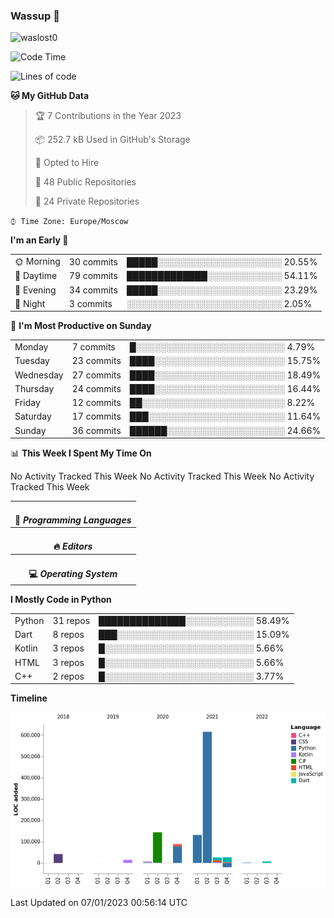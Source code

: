### Wassup 👋

<p align="left"> <img src="https://komarev.com/ghpvc/?username=waslost0" alt="waslost0" /></p>

<!--START_SECTION:waka-->
![Code Time](http://img.shields.io/badge/Code%20Time-1%2C987%20hrs%2032%20mins-blue)

![Lines of code](https://img.shields.io/badge/From%20Hello%20World%20I%27ve%20Written-1%20Million%20lines%20of%20code-blue)

**🐱 My GitHub Data** 

> 🏆 7 Contributions in the Year 2023
 > 
> 📦 252.7 kB Used in GitHub's Storage 
 > 
> 💼 Opted to Hire
 > 
> 📜 48 Public Repositories 
 > 
> 🔑 24 Private Repositories  
 > 
`⌚︎ Time Zone: Europe/Moscow`

**I'm an Early 🐤** 

<table>
 <tr><td>🌞 Morning</td><td>30 commits</td><td>█████░░░░░░░░░░░░░░░░░░░░ 20.55%</td></tr> 
 <tr><td>🌆 Daytime</td><td>79 commits</td><td>█████████████░░░░░░░░░░░░ 54.11%</td></tr> 
 <tr><td>🌃 Evening</td><td>34 commits</td><td>█████░░░░░░░░░░░░░░░░░░░░ 23.29%</td></tr> 
 <tr><td>🌙 Night</td><td>3 commits</td><td>░░░░░░░░░░░░░░░░░░░░░░░░░ 2.05%</td></tr>
</table>

📅 **I'm Most Productive on Sunday** 

<table>
 <tr><td>Monday</td><td>7 commits</td><td>█░░░░░░░░░░░░░░░░░░░░░░░░ 4.79%</td></tr> 
 <tr><td>Tuesday</td><td>23 commits</td><td>████░░░░░░░░░░░░░░░░░░░░░ 15.75%</td></tr> 
 <tr><td>Wednesday</td><td>27 commits</td><td>████░░░░░░░░░░░░░░░░░░░░░ 18.49%</td></tr> 
 <tr><td>Thursday</td><td>24 commits</td><td>████░░░░░░░░░░░░░░░░░░░░░ 16.44%</td></tr> 
 <tr><td>Friday</td><td>12 commits</td><td>██░░░░░░░░░░░░░░░░░░░░░░░ 8.22%</td></tr> 
 <tr><td>Saturday</td><td>17 commits</td><td>███░░░░░░░░░░░░░░░░░░░░░░ 11.64%</td></tr> 
 <tr><td>Sunday</td><td>36 commits</td><td>██████░░░░░░░░░░░░░░░░░░░ 24.66%</td></tr>
</table>

📊 **This Week I Spent My Time On** 

<table>
<tr><th colspan="3"><br>💬 <i>Programming Languages</i></th></tr> 
No Activity Tracked This Week

<tr><th colspan="3"><br>🔥 <i>Editors</i></th></tr> 
No Activity Tracked This Week

<tr><th colspan="3"><br>💻 <i>Operating System</i></th></tr> 
No Activity Tracked This Week
</table>

**I Mostly Code in Python** 

<table>
 <tr><td>Python</td><td>31 repos</td><td>██████████████░░░░░░░░░░░ 58.49%</td></tr> 
 <tr><td>Dart</td><td>8 repos</td><td>███░░░░░░░░░░░░░░░░░░░░░░ 15.09%</td></tr> 
 <tr><td>Kotlin</td><td>3 repos</td><td>█░░░░░░░░░░░░░░░░░░░░░░░░ 5.66%</td></tr> 
 <tr><td>HTML</td><td>3 repos</td><td>█░░░░░░░░░░░░░░░░░░░░░░░░ 5.66%</td></tr> 
 <tr><td>C++</td><td>2 repos</td><td>█░░░░░░░░░░░░░░░░░░░░░░░░ 3.77%</td></tr>
</table>


**Timeline**

![Chart not found](https://raw.githubusercontent.com/waslost0/waslost0/master/charts/bar_graph.png) 


 Last Updated on 07/01/2023 00:56:14 UTC
<!--END_SECTION:waka-->

